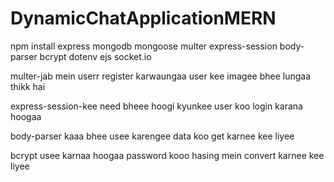 # DynamicChatApplicationMERN
npm install express mongodb mongoose multer express-session body-parser bcrypt dotenv ejs socket.io

multer-jab mein userr register karwaungaa user kee imagee bhee lungaa thikk hai

express-session-kee need bheee hoogi kyunkee user koo login karana hoogaa 

body-parser kaaa bhee usee karengee data koo get karnee kee liyee 

bcrypt usee karnaa hoogaa password kooo hasing mein convert karnee kee liyee


